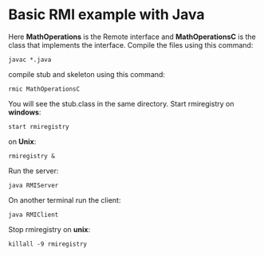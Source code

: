 # Basic RMI example with Java
Here **MathOperations** is the Remote interface and **MathOperationsC** is the class that implements the interface.
 Compile the files using this command:
```
javac *.java
```
compile stub and skeleton using this command:
```
rmic MathOperationsC
```
You will see the stub.class in the same directory.
Start rmiregistry on **windows**:
```
start rmiregistry
```

on **Unix**:
```
rmiregistry &
```


Run the server:

```
java RMIServer
```


On another terminal run the client:
```
java RMIClient
```
Stop rmiregistry on **unix**:
```
killall -9 rmiregistry
```
